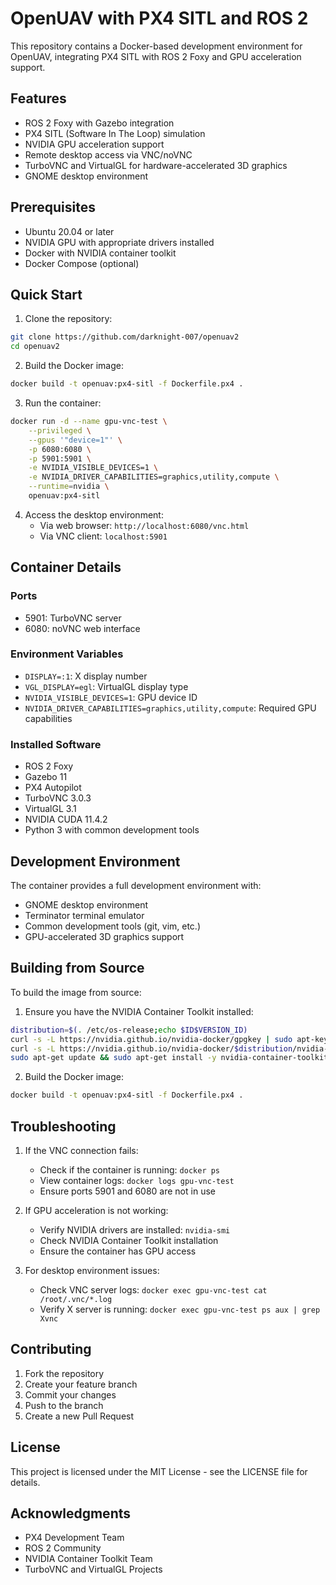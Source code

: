 # OpenUAV with PX4 SITL and ROS 2

This repository contains a Docker-based development environment for OpenUAV, integrating PX4 SITL with ROS 2 Foxy and GPU acceleration support.

## Features

- ROS 2 Foxy with Gazebo integration
- PX4 SITL (Software In The Loop) simulation
- NVIDIA GPU acceleration support
- Remote desktop access via VNC/noVNC
- TurboVNC and VirtualGL for hardware-accelerated 3D graphics
- GNOME desktop environment

## Prerequisites

- Ubuntu 20.04 or later
- NVIDIA GPU with appropriate drivers installed
- Docker with NVIDIA container toolkit
- Docker Compose (optional)

## Quick Start

1. Clone the repository:
```bash
git clone https://github.com/darknight-007/openuav2
cd openuav2
```

2. Build the Docker image:
```bash
docker build -t openuav:px4-sitl -f Dockerfile.px4 .
```

3. Run the container:
```bash
docker run -d --name gpu-vnc-test \
    --privileged \
    --gpus '"device=1"' \
    -p 6080:6080 \
    -p 5901:5901 \
    -e NVIDIA_VISIBLE_DEVICES=1 \
    -e NVIDIA_DRIVER_CAPABILITIES=graphics,utility,compute \
    --runtime=nvidia \
    openuav:px4-sitl
```

4. Access the desktop environment:
   - Via web browser: `http://localhost:6080/vnc.html`
   - Via VNC client: `localhost:5901`

## Container Details

### Ports
- 5901: TurboVNC server
- 6080: noVNC web interface

### Environment Variables
- `DISPLAY=:1`: X display number
- `VGL_DISPLAY=egl`: VirtualGL display type
- `NVIDIA_VISIBLE_DEVICES=1`: GPU device ID
- `NVIDIA_DRIVER_CAPABILITIES=graphics,utility,compute`: Required GPU capabilities

### Installed Software
- ROS 2 Foxy
- Gazebo 11
- PX4 Autopilot
- TurboVNC 3.0.3
- VirtualGL 3.1
- NVIDIA CUDA 11.4.2
- Python 3 with common development tools

## Development Environment

The container provides a full development environment with:
- GNOME desktop environment
- Terminator terminal emulator
- Common development tools (git, vim, etc.)
- GPU-accelerated 3D graphics support

## Building from Source

To build the image from source:

1. Ensure you have the NVIDIA Container Toolkit installed:
```bash
distribution=$(. /etc/os-release;echo $ID$VERSION_ID)
curl -s -L https://nvidia.github.io/nvidia-docker/gpgkey | sudo apt-key add -
curl -s -L https://nvidia.github.io/nvidia-docker/$distribution/nvidia-docker.list | sudo tee /etc/apt/sources.list.d/nvidia-docker.list
sudo apt-get update && sudo apt-get install -y nvidia-container-toolkit
```

2. Build the Docker image:
```bash
docker build -t openuav:px4-sitl -f Dockerfile.px4 .
```

## Troubleshooting

1. If the VNC connection fails:
   - Check if the container is running: `docker ps`
   - View container logs: `docker logs gpu-vnc-test`
   - Ensure ports 5901 and 6080 are not in use

2. If GPU acceleration is not working:
   - Verify NVIDIA drivers are installed: `nvidia-smi`
   - Check NVIDIA Container Toolkit installation
   - Ensure the container has GPU access

3. For desktop environment issues:
   - Check VNC server logs: `docker exec gpu-vnc-test cat /root/.vnc/*.log`
   - Verify X server is running: `docker exec gpu-vnc-test ps aux | grep Xvnc`

## Contributing

1. Fork the repository
2. Create your feature branch
3. Commit your changes
4. Push to the branch
5. Create a new Pull Request

## License

This project is licensed under the MIT License - see the LICENSE file for details.

## Acknowledgments

- PX4 Development Team
- ROS 2 Community
- NVIDIA Container Toolkit Team
- TurboVNC and VirtualGL Projects 
